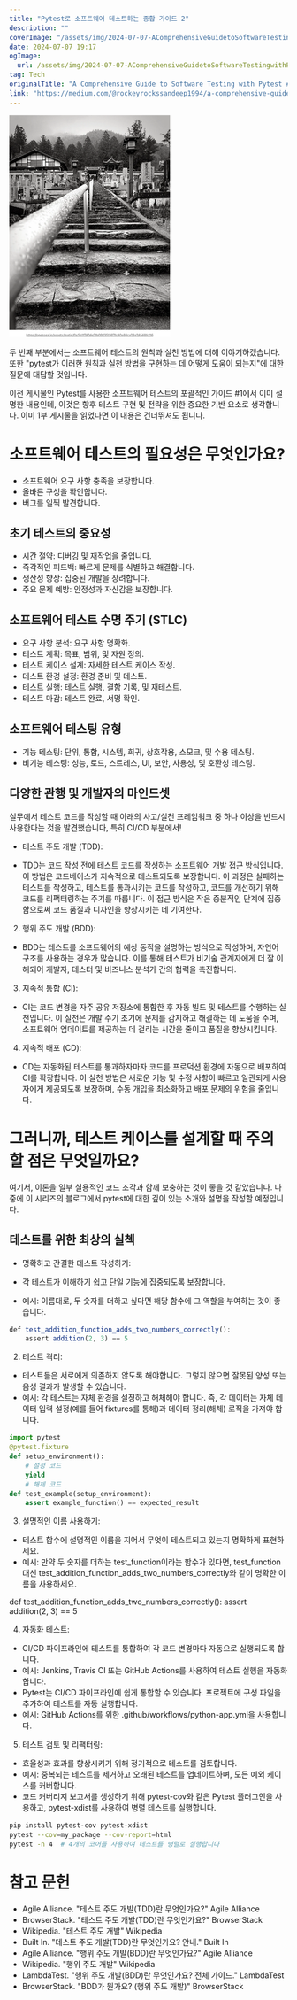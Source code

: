 ```yaml
---
title: "Pytest로 소프트웨어 테스트하는 종합 가이드 2"
description: ""
coverImage: "/assets/img/2024-07-07-AComprehensiveGuidetoSoftwareTestingwithPytest2_0.png"
date: 2024-07-07 19:17
ogImage: 
  url: /assets/img/2024-07-07-AComprehensiveGuidetoSoftwareTestingwithPytest2_0.png
tag: Tech
originalTitle: "A Comprehensive Guide to Software Testing with Pytest #2"
link: "https://medium.com/@rockeyrockssandeep1994/a-comprehensive-guide-to-software-testing-with-pytest-2-e0e59fdf1933"
---
```



<img src="/assets/img/2024-07-07-AComprehensiveGuidetoSoftwareTestingwithPytest2_0.png" />

두 번째 부분에서는 소프트웨어 테스트의 원칙과 실천 방법에 대해 이야기하겠습니다. 또한 "pytest가 이러한 원칙과 실천 방법을 구현하는 데 어떻게 도움이 되는지"에 대한 질문에 대답할 것입니다.

이전 게시물인 Pytest를 사용한 소프트웨어 테스트의 포괄적인 가이드 #1에서 이미 설명한 내용인데, 이것은 향후 테스트 구현 및 전략을 위한 중요한 기반 요소로 생각합니다. 이미 1부 게시물을 읽었다면 이 내용은 건너뛰셔도 됩니다.

# 소프트웨어 테스트의 필요성은 무엇인가요?

<!-- TIL 수평 -->
<ins class="adsbygoogle"
     style="display:block"
     data-ad-client="ca-pub-4877378276818686"
     data-ad-slot="1549334788"
     data-ad-format="auto"
     data-full-width-responsive="true"></ins>
<script>
(adsbygoogle = window.adsbygoogle || []).push({});
</script>

- 소프트웨어 요구 사항 충족을 보장합니다.
- 올바른 구성을 확인합니다.
- 버그를 일찍 발견합니다.

## 초기 테스트의 중요성

- 시간 절약: 디버깅 및 재작업을 줄입니다.
- 즉각적인 피드백: 빠르게 문제를 식별하고 해결합니다.
- 생산성 향상: 집중된 개발을 장려합니다.
- 주요 문제 예방: 안정성과 자신감을 보장합니다.

## 소프트웨어 테스트 수명 주기 (STLC)

<!-- TIL 수평 -->
<ins class="adsbygoogle"
     style="display:block"
     data-ad-client="ca-pub-4877378276818686"
     data-ad-slot="1549334788"
     data-ad-format="auto"
     data-full-width-responsive="true"></ins>
<script>
(adsbygoogle = window.adsbygoogle || []).push({});
</script>

- 요구 사항 분석: 요구 사항 명확화.
- 테스트 계획: 목표, 범위, 및 자원 정의.
- 테스트 케이스 설계: 자세한 테스트 케이스 작성.
- 테스트 환경 설정: 환경 준비 및 테스트.
- 테스트 실행: 테스트 실행, 결함 기록, 및 재테스트.
- 테스트 마감: 테스트 완료, 서명 확인.

## 소프트웨어 테스팅 유형

- 기능 테스팅: 단위, 통합, 시스템, 회귀, 상호작용, 스모크, 및 수용 테스팅.
- 비기능 테스팅: 성능, 로드, 스트레스, UI, 보안, 사용성, 및 호환성 테스팅.

## 다양한 관행 및 개발자의 마인드셋

<!-- TIL 수평 -->
<ins class="adsbygoogle"
     style="display:block"
     data-ad-client="ca-pub-4877378276818686"
     data-ad-slot="1549334788"
     data-ad-format="auto"
     data-full-width-responsive="true"></ins>
<script>
(adsbygoogle = window.adsbygoogle || []).push({});
</script>

실무에서 테스트 코드를 작성할 때 아래의 사고/실천 프레임워크 중 하나 이상을 반드시 사용한다는 것을 발견했습니다, 특히 CI/CD 부분에서!

- 테스트 주도 개발 (TDD):

- TDD는 코드 작성 전에 테스트 코드를 작성하는 소프트웨어 개발 접근 방식입니다. 이 방법은 코드베이스가 지속적으로 테스트되도록 보장합니다. 이 과정은 실패하는 테스트를 작성하고, 테스트를 통과시키는 코드를 작성하고, 코드를 개선하기 위해 코드를 리팩터링하는 주기를 따릅니다. 이 접근 방식은 작은 증분적인 단계에 집중함으로써 코드 품질과 디자인을 향상시키는 데 기여한다.

2. 행위 주도 개발 (BDD):

<!-- TIL 수평 -->
<ins class="adsbygoogle"
     style="display:block"
     data-ad-client="ca-pub-4877378276818686"
     data-ad-slot="1549334788"
     data-ad-format="auto"
     data-full-width-responsive="true"></ins>
<script>
(adsbygoogle = window.adsbygoogle || []).push({});
</script>

- BDD는 테스트를 소프트웨어의 예상 동작을 설명하는 방식으로 작성하며, 자연어 구조를 사용하는 경우가 많습니다. 이를 통해 테스트가 비기술 관계자에게 더 잘 이해되어 개발자, 테스터 및 비즈니스 분석가 간의 협력을 촉진합니다.

3. 지속적 통합 (CI):

- CI는 코드 변경을 자주 공유 저장소에 통합한 후 자동 빌드 및 테스트를 수행하는 실천입니다. 이 실천은 개발 주기 초기에 문제를 감지하고 해결하는 데 도움을 주며, 소프트웨어 업데이트를 제공하는 데 걸리는 시간을 줄이고 품질을 향상시킵니다.

4. 지속적 배포 (CD):

<!-- TIL 수평 -->
<ins class="adsbygoogle"
     style="display:block"
     data-ad-client="ca-pub-4877378276818686"
     data-ad-slot="1549334788"
     data-ad-format="auto"
     data-full-width-responsive="true"></ins>
<script>
(adsbygoogle = window.adsbygoogle || []).push({});
</script>

- CD는 자동화된 테스트를 통과하자마자 코드를 프로덕션 환경에 자동으로 배포하여 CI를 확장합니다. 이 실천 방법은 새로운 기능 및 수정 사항이 빠르고 일관되게 사용자에게 제공되도록 보장하며, 수동 개입을 최소화하고 배포 문제의 위험을 줄입니다.

# 그러니까, 테스트 케이스를 설계할 때 주의할 점은 무엇일까요?

여기서, 이론을 일부 실용적인 코드 조각과 함께 보충하는 것이 좋을 것 같았습니다. 나중에 이 시리즈의 블로그에서 pytest에 대한 깊이 있는 소개와 설명을 작성할 예정입니다.

## 테스트를 위한 최상의 실첵

<!-- TIL 수평 -->
<ins class="adsbygoogle"
     style="display:block"
     data-ad-client="ca-pub-4877378276818686"
     data-ad-slot="1549334788"
     data-ad-format="auto"
     data-full-width-responsive="true"></ins>
<script>
(adsbygoogle = window.adsbygoogle || []).push({});
</script>

- 명확하고 간결한 테스트 작성하기:

- 각 테스트가 이해하기 쉽고 단일 기능에 집중되도록 보장합니다.
- 예시: 이름대로, 두 숫자를 더하고 싶다면 해당 함수에 그 역할을 부여하는 것이 좋습니다.

```js
def test_addition_function_adds_two_numbers_correctly():
    assert addition(2, 3) == 5
```

2. 테스트 격리:

<!-- TIL 수평 -->
<ins class="adsbygoogle"
     style="display:block"
     data-ad-client="ca-pub-4877378276818686"
     data-ad-slot="1549334788"
     data-ad-format="auto"
     data-full-width-responsive="true"></ins>
<script>
(adsbygoogle = window.adsbygoogle || []).push({});
</script>

- 테스트들은 서로에게 의존하지 않도록 해야합니다. 그렇지 않으면 잘못된 양성 또는 음성 결과가 발생할 수 있습니다.
- 예시: 각 테스트는 자체 환경을 설정하고 해체해야 합니다. 즉, 각 데이터는 자체 데이터 입력 설정(예를 들어 fixtures를 통해)과 데이터 정리(해체) 로직을 가져야 합니다.

```python
import pytest
@pytest.fixture
def setup_environment():
    # 설정 코드
    yield
    # 해체 코드
def test_example(setup_environment):
    assert example_function() == expected_result
```

3. 설명적인 이름 사용하기:

- 테스트 함수에 설명적인 이름을 지어서 무엇이 테스트되고 있는지 명확하게 표현하세요.
- 예시: 만약 두 숫자를 더하는 test_function이라는 함수가 있다면, test_function 대신 test_addition_function_adds_two_numbers_correctly와 같이 명확한 이름을 사용하세요.

<!-- TIL 수평 -->
<ins class="adsbygoogle"
     style="display:block"
     data-ad-client="ca-pub-4877378276818686"
     data-ad-slot="1549334788"
     data-ad-format="auto"
     data-full-width-responsive="true"></ins>
<script>
(adsbygoogle = window.adsbygoogle || []).push({});
</script>


def test_addition_function_adds_two_numbers_correctly():
    assert addition(2, 3) == 5


4. 자동화 테스트:

- CI/CD 파이프라인에 테스트를 통합하여 각 코드 변경마다 자동으로 실행되도록 합니다.
- 예시: Jenkins, Travis CI 또는 GitHub Actions를 사용하여 테스트 실행을 자동화합니다.
- Pytest는 CI/CD 파이프라인에 쉽게 통합할 수 있습니다. 프로젝트에 구성 파일을 추가하여 테스트를 자동 실행합니다.
- 예시: GitHub Actions를 위한 .github/workflows/python-app.yml을 사용합니다.


<!-- TIL 수평 -->
<ins class="adsbygoogle"
     style="display:block"
     data-ad-client="ca-pub-4877378276818686"
     data-ad-slot="1549334788"
     data-ad-format="auto"
     data-full-width-responsive="true"></ins>
<script>
(adsbygoogle = window.adsbygoogle || []).push({});
</script>

5. 테스트 검토 및 리팩터링:

- 효율성과 효과를 향상시키기 위해 정기적으로 테스트를 검토합니다.
- 예시: 중복되는 테스트를 제거하고 오래된 테스트를 업데이트하며, 모든 예외 케이스를 커버합니다.
- 코드 커버리지 보고서를 생성하기 위해 pytest-cov와 같은 Pytest 플러그인을 사용하고, pytest-xdist를 사용하여 병렬 테스트를 실행합니다.

```bash
pip install pytest-cov pytest-xdist
pytest --cov=my_package --cov-report=html
pytest -n 4  # 4개의 코어를 사용하여 테스트를 병렬로 실행합니다
```

# 참고 문헌

<!-- TIL 수평 -->
<ins class="adsbygoogle"
     style="display:block"
     data-ad-client="ca-pub-4877378276818686"
     data-ad-slot="1549334788"
     data-ad-format="auto"
     data-full-width-responsive="true"></ins>
<script>
(adsbygoogle = window.adsbygoogle || []).push({});
</script>

- Agile Alliance. "테스트 주도 개발(TDD)란 무엇인가요?" Agile Alliance
- BrowserStack. "테스트 주도 개발(TDD)란 무엇인가요?" BrowserStack
- Wikipedia. "테스트 주도 개발" Wikipedia
- Built In. "테스트 주도 개발(TDD)란 무엇인가요? 안내." Built In
- Agile Alliance. "행위 주도 개발(BDD)란 무엇인가요?" Agile Alliance 
- Wikipedia. "행위 주도 개발" Wikipedia
- LambdaTest. "행위 주도 개발(BDD)란 무엇인가요? 전체 가이드." LambdaTest 
- BrowserStack. "BDD가 뭔가요? (행위 주도 개발)" BrowserStack